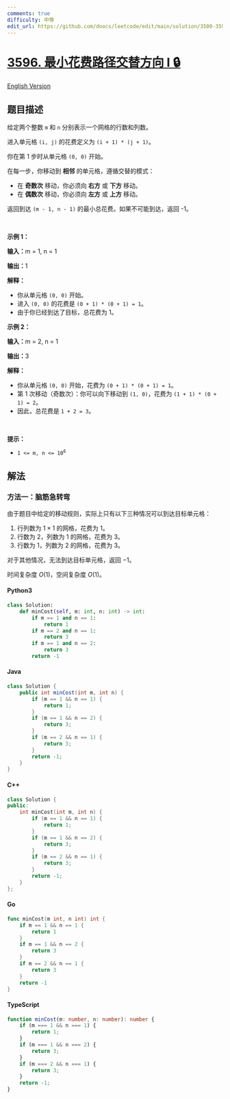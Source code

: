 ```yaml
---
comments: true
difficulty: 中等
edit_url: https://github.com/doocs/leetcode/edit/main/solution/3500-3599/3596.Minimum%20Cost%20Path%20with%20Alternating%20Directions%20I/README.md
---
```


<!-- problem:start -->

# [3596. 最小花费路径交替方向 I 🔒](https://leetcode.cn/problems/minimum-cost-path-with-alternating-directions-i)

[English Version](/solution/3500-3599/3596.Minimum%20Cost%20Path%20with%20Alternating%20Directions%20I/README_EN.md)

## 题目描述

<!-- description:start -->

<p>给定两个整数&nbsp;<code>m</code> 和&nbsp;<code>n</code>&nbsp;分别表示一个网格的行数和列数。</p>

<p>进入单元格&nbsp;<code>(i, j)</code>&nbsp;的花费定义为&nbsp;<code>(i + 1) * (j + 1)</code>。</p>

<p>你在第 1 步时从单元格 <code>(0, 0)</code> 开始。</p>

<p>在每一步，你移动到 <strong>相邻</strong>&nbsp;的单元格，遵循交替的模式：</p>

<ul>
	<li>在 <strong>奇数次</strong> 移动，你必须向 <strong>右方</strong> 或 <strong>下方</strong> 移动。</li>
	<li>在 <strong>偶数次</strong> 移动，你必须向 <strong>左方</strong> 或 <strong>上方</strong> 移动。</li>
</ul>

<p>返回到达 <code>(m - 1, n - 1)</code>&nbsp;的最小总花费。如果不可能到达，返回 -1。</p>

<p>&nbsp;</p>

<p><strong class="example">示例 1：</strong></p>

<div class="example-block">
<p><strong>输入：</strong><span class="example-io">m = 1, n = 1</span></p>

<p><span class="example-io"><b>输出：</b>1</span></p>

<p><strong>解释：</strong></p>

<ul>
	<li>你从单元格&nbsp;<code>(0, 0)</code>&nbsp;开始。</li>
	<li>进入&nbsp;<code>(0, 0)</code>&nbsp;的花费是&nbsp;<code>(0 + 1) * (0 + 1) = 1</code>。</li>
	<li>由于你已经到达了目标，总花费为 1。</li>
</ul>
</div>

<p><strong class="example">示例 2：</strong></p>

<div class="example-block">
<p><strong>输入：</strong><span class="example-io">m = 2, n = 1</span></p>

<p><span class="example-io"><b>输出：</b>3</span></p>

<p><strong>解释：</strong></p>

<ul>
	<li>你从单元格&nbsp;<code>(0, 0)</code>&nbsp;开始，花费为&nbsp;<code>(0 + 1) * (0 + 1) = 1</code>。</li>
	<li>第 1 次移动（奇数次）：你可以向下移动到&nbsp;<code>(1, 0)</code>，花费为&nbsp;<code>(1 + 1) * (0 + 1) = 2</code>。</li>
	<li>因此，总花费是&nbsp;<code>1 + 2 = 3</code>。</li>
</ul>
</div>

<p>&nbsp;</p>

<p><strong>提示：</strong></p>

<ul>
	<li><code>1 &lt;= m, n &lt;= 10<sup>6</sup></code></li>
</ul>

<!-- description:end -->

## 解法

<!-- solution:start -->

### 方法一：脑筋急转弯

由于题目中给定的移动规则，实际上只有以下三种情况可以到达目标单元格：

1. 行列数为 $1 \times 1$ 的网格，花费为 $1$。
2. 行数为 $2$，列数为 $1$ 的网格，花费为 $3$。
3. 行数为 $1$，列数为 $2$ 的网格，花费为 $3$。

对于其他情况，无法到达目标单元格，返回 $-1$。

时间复杂度 $O(1)$，空间复杂度 $O(1)$。

<!-- tabs:start -->

#### Python3

```python
class Solution:
    def minCost(self, m: int, n: int) -> int:
        if m == 1 and n == 1:
            return 1
        if m == 2 and n == 1:
            return 3
        if m == 1 and n == 2:
            return 3
        return -1
```

#### Java

```java
class Solution {
    public int minCost(int m, int n) {
        if (m == 1 && n == 1) {
            return 1;
        }
        if (m == 1 && n == 2) {
            return 3;
        }
        if (m == 2 && n == 1) {
            return 3;
        }
        return -1;
    }
}
```

#### C++

```cpp
class Solution {
public:
    int minCost(int m, int n) {
        if (m == 1 && n == 1) {
            return 1;
        }
        if (m == 1 && n == 2) {
            return 3;
        }
        if (m == 2 && n == 1) {
            return 3;
        }
        return -1;
    }
};
```

#### Go

```go
func minCost(m int, n int) int {
	if m == 1 && n == 1 {
		return 1
	}
	if m == 1 && n == 2 {
		return 3
	}
	if m == 2 && n == 1 {
		return 3
	}
	return -1
}
```

#### TypeScript

```ts
function minCost(m: number, n: number): number {
    if (m === 1 && n === 1) {
        return 1;
    }
    if (m === 1 && n === 2) {
        return 3;
    }
    if (m === 2 && n === 1) {
        return 3;
    }
    return -1;
}
```

<!-- tabs:end -->

<!-- solution:end -->

<!-- problem:end -->

